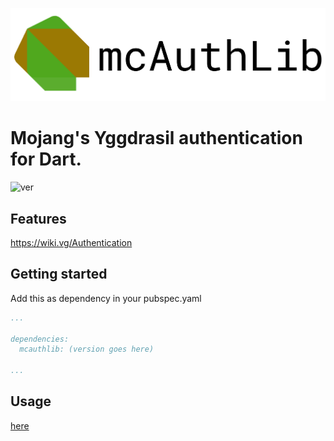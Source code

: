 ![logo](https://github.com/GiftShower/mcauthlib/blob/master/image/mcAuthLib.png)

# Mojang's Yggdrasil authentication for Dart.
![ver](https://img.shields.io/pub/v/mcauthlib)
## Features

https://wiki.vg/Authentication

## Getting started

Add this as dependency in your pubspec.yaml

```yaml
...

dependencies:
  mcauthlib: (version goes here)
  
...
```

## Usage

[here](https://github.com/GiftShower/mcauthlib/blob/master/example/mcauthlib_example.dart)

